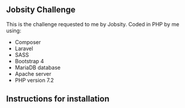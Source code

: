 ## Jobsity Challenge

This is the challenge requested to me by Jobsity. Coded in PHP by me using:

- Composer
- Laravel
- SASS
- Bootstrap 4
- MariaDB database
- Apache server
- PHP version 7.2

## Instructions for installation

